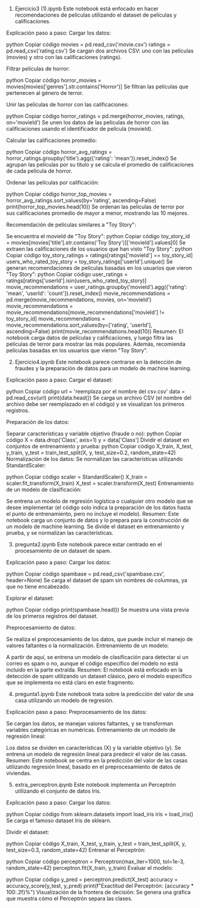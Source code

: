 1. Ejercicio3 (1).ipynb
Este notebook está enfocado en hacer recomendaciones de películas utilizando el dataset de películas y calificaciones.

Explicación paso a paso:
Cargar los datos:

python
Copiar código
movies = pd.read_csv('movie.csv')
ratings = pd.read_csv('rating.csv')
Se cargan dos archivos CSV: uno con las películas (movies) y otro con las calificaciones (ratings).

Filtrar películas de horror:

python
Copiar código
horror_movies = movies[movies['genres'].str.contains('Horror')]
Se filtran las películas que pertenecen al género de terror.

Unir las películas de horror con las calificaciones:

python
Copiar código
horror_ratings = pd.merge(horror_movies, ratings, on='movieId')
Se unen los datos de las películas de horror con las calificaciones usando el identificador de película (movieId).

Calcular las calificaciones promedio:

python
Copiar código
horror_avg_ratings = horror_ratings.groupby('title').agg({'rating': 'mean'}).reset_index()
Se agrupan las películas por su título y se calcula el promedio de calificaciones de cada película de horror.

Ordenar las películas por calificación:

python
Copiar código
horror_top_movies = horror_avg_ratings.sort_values(by='rating', ascending=False)
print(horror_top_movies.head(10))
Se ordenan las películas de terror por sus calificaciones promedio de mayor a menor, mostrando las 10 mejores.

Recomendación de películas similares a "Toy Story":

Se encuentra el movieId de "Toy Story":
python
Copiar código
toy_story_id = movies[movies['title'].str.contains('Toy Story')]['movieId'].values[0]
Se extraen las calificaciones de los usuarios que han visto "Toy Story":
python
Copiar código
toy_story_ratings = ratings[ratings['movieId'] == toy_story_id]
users_who_rated_toy_story = toy_story_ratings['userId'].unique()
Se generan recomendaciones de películas basadas en los usuarios que vieron "Toy Story":
python
Copiar código
user_ratings = ratings[ratings['userId'].isin(users_who_rated_toy_story)]
movie_recommendations = user_ratings.groupby('movieId').agg({'rating': 'mean', 'userId': 'count'}).reset_index()
movie_recommendations = pd.merge(movie_recommendations, movies, on='movieId')
movie_recommendations = movie_recommendations[movie_recommendations['movieId'] != toy_story_id]
movie_recommendations = movie_recommendations.sort_values(by=['rating', 'userId'], ascending=False)
print(movie_recommendations.head(10))
Resumen:
El notebook carga datos de películas y calificaciones, y luego filtra las películas de terror para mostrar las más populares. Además, recomienda películas basadas en los usuarios que vieron "Toy Story".

2. Ejercicio4.ipynb
Este notebook parece centrarse en la detección de fraudes y la preparación de datos para un modelo de machine learning.

Explicación paso a paso:
Cargar el dataset:

python
Copiar código
url = 'reemplaza por el nombre del csv.csv'
data = pd.read_csv(url)
print(data.head())
Se carga un archivo CSV (el nombre del archivo debe ser reemplazado en el código) y se visualizan los primeros registros.

Preparación de los datos:

Separar características y variable objetivo (fraude o no):
python
Copiar código
X = data.drop('Class', axis=1)
y = data['Class']
Dividir el dataset en conjuntos de entrenamiento y prueba:
python
Copiar código
X_train, X_test, y_train, y_test = train_test_split(X, y, test_size=0.2, random_state=42)
Normalización de los datos: Se normalizan las características utilizando StandardScaler:

python
Copiar código
scaler = StandardScaler()
X_train = scaler.fit_transform(X_train)
X_test = scaler.transform(X_test)
Entrenamiento de un modelo de clasificación:

Se entrena un modelo de regresión logística o cualquier otro modelo que se desee implementar (el código solo indica la preparación de los datos hasta el punto de entrenamiento, pero no incluye el modelo).
Resumen:
Este notebook carga un conjunto de datos y lo prepara para la construcción de un modelo de machine learning. Se divide el dataset en entrenamiento y prueba, y se normalizan las características.

3. pregunta2.ipynb
Este notebook parece estar centrado en el procesamiento de un dataset de spam.

Explicación paso a paso:
Cargar los datos:

python
Copiar código
spambase = pd.read_csv('spambase.csv', header=None)
Se carga el dataset de spam sin nombres de columnas, ya que no tiene encabezado.

Explorar el dataset:

python
Copiar código
print(spambase.head())
Se muestra una vista previa de los primeros registros del dataset.

Preprocesamiento de datos:

Se realiza el preprocesamiento de los datos, que puede incluir el manejo de valores faltantes o la normalización.
Entrenamiento de un modelo:

A partir de aquí, se entrena un modelo de clasificación para detectar si un correo es spam o no, aunque el código específico del modelo no está incluido en la parte extraída.
Resumen:
El notebook está enfocado en la detección de spam utilizando un dataset clásico, pero el modelo específico que se implementa no está claro en este fragmento.

4. pregunta1.ipynb
Este notebook trata sobre la predicción del valor de una casa utilizando un modelo de regresión.

Explicación paso a paso:
Preprocesamiento de los datos:

Se cargan los datos, se manejan valores faltantes, y se transforman variables categóricas en numéricas.
Entrenamiento de un modelo de regresión lineal:

Los datos se dividen en características (X) y la variable objetivo (y).
Se entrena un modelo de regresión lineal para predecir el valor de las casas.
Resumen:
Este notebook se centra en la predicción del valor de las casas utilizando regresión lineal, basado en el preprocesamiento de datos de viviendas.

5. extra_perceptron.ipynb
Este notebook implementa un Perceptrón utilizando el conjunto de datos Iris.

Explicación paso a paso:
Cargar los datos:

python
Copiar código
from sklearn.datasets import load_iris
iris = load_iris()
Se carga el famoso dataset Iris de sklearn.

Dividir el dataset:

python
Copiar código
X_train, X_test, y_train, y_test = train_test_split(X, y, test_size=0.3, random_state=42)
Entrenar el Perceptrón:

python
Copiar código
perceptron = Perceptron(max_iter=1000, tol=1e-3, random_state=42)
perceptron.fit(X_train, y_train)
Evaluar el modelo:

python
Copiar código
y_pred = perceptron.predict(X_test)
accuracy = accuracy_score(y_test, y_pred)
print(f"Exactitud del Perceptrón: {accuracy * 100:.2f}%")
Visualización de la frontera de decisión: Se genera una gráfica que muestra cómo el Perceptrón separa las clases.

